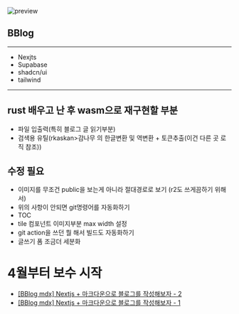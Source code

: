 ![preview](https://github.com/B-HS/BBlog/assets/49316060/ddee7e0a-5291-42b2-9955-107ea67fc60e)


## BBlog
---
- Nexjts
- Supabase
- shadcn/ui
- tailwind
---

## rust 배우고 난 후 wasm으로 재구현할 부분
- 파일 입출력(특히 블로그 글 읽기부분)
- 검색용 유틸(rkaskan>감나무 의 한글변환 및 역변환 + 토큰추출(이건 다른 곳 로직 참조))

## 수정 필요
- 이미지를 무조건 public을 보는게 아니라 절대경로로 보기 (r2도 쓰게끔하기 위해서)
- 위의 사항이 안되면 git명령어를 자동화하기
- TOC
- tile 컴포넌트 이미지부분 max width 설정
- git action을 쓰던 뭘 해서 빌드도 자동화하기
- 글쓰기 폼 조금더 세분화

# 4월부터 보수 시작

- [[BBlog mdx] Nextjs + 마크다운으로 블로그를 작성해보자 - 2](https://hbyun.tistory.com/268)
- [[BBlog mdx] Nextjs + 마크다운으로 블로그를 작성해보자 - 1](https://hbyun.tistory.com/267)
